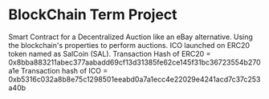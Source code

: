 # BlockChain Term Project

Smart Contract for a Decentralized Auction like an eBay alternative. Using the blockchain's properties to perform auctions. ICO launched on ERC20 token named as
SalCoin (SAL). Transaction Hash of ERC20 = 0x8bba883211abec377aabadd69cf13d31385fe62ce145f31bc36723554b270a1e
Transaction hash of ICO = 0xb5316c032a8b8e75c1298501eeabd0a7a1ecc4e22029e4241acd7c37c253a40b
